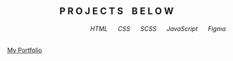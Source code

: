 <h2 align="center">P  R  O  J  E  C  T  S   ‎ ‎ ‎   B  E  L  O  W</h2>

<h6 align="right">HTML‎ ‎ ‎ ‎ ‎ ‎ CSS‎ ‎ ‎ ‎ ‎ ‎ SCSS‎ ‎ ‎ ‎ ‎ ‎  JavaScript‎ ‎ ‎ ‎ ‎ ‎  Figma</h6>

[My Portfolio](https://dottereldesign.github.io/jamie_wilson_portfolio/)
